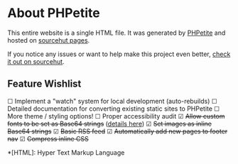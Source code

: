 # About PHPetite

This entire website is a single HTML file. It was generated by [PHPetite](https://git.sr.ht/~bt/phpetite) and hosted on [sourcehut pages](https://srht.site/).

If you notice any issues or want to help make this project even better, [check it out on sourcehut](https://git.sr.ht/~bt/phpetite).

## Feature Wishlist

&#9744; Implement a "watch" system for local development (auto-rebuilds)
&#9744; Detailed documentation for converting existing static sites to PHPetite
&#9744; More theme / styling options!
&#9744; Proper accessibility audit
&#9745; ~~Allow custom fonts to be set as Base64 strings~~ ([details here](#2021-02-27-converting-custom-fonts-to-base64-strings))
&#9745; ~~Set images as inline Base64 strings~~
&#9745; ~~Basic RSS feed~~
&#9745; ~~Automatically add new pages to footer nav~~
&#9745; ~~Compress inline CSS~~

*[HTML]: Hyper Text Markup Language